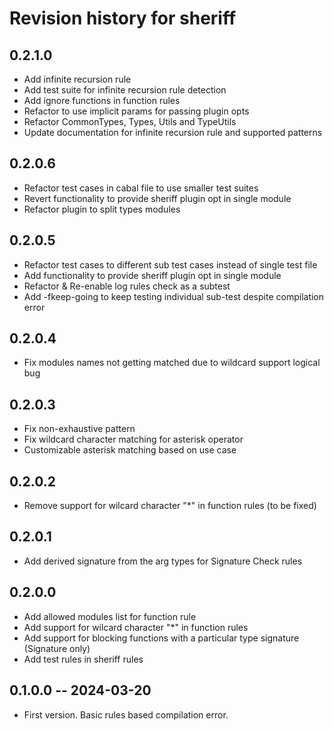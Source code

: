 # Revision history for sheriff

## 0.2.1.0
* Add infinite recursion rule
* Add test suite for infinite recursion rule detection
* Add ignore functions in function rules
* Refactor to use implicit params for passing plugin opts
* Refactor CommonTypes, Types, Utils and TypeUtils
* Update documentation for infinite recursion rule and supported patterns

## 0.2.0.6
* Refactor test cases in cabal file to use smaller test suites
* Revert functionality to provide sheriff plugin opt in single module
* Refactor plugin to split types modules

## 0.2.0.5
* Refactor test cases to different sub test cases instead of single test file
* Add functionality to provide sheriff plugin opt in single module
* Refactor & Re-enable log rules check as a subtest
* Add -fkeep-going to keep testing individual sub-test despite compilation error

## 0.2.0.4
* Fix modules names not getting matched due to wildcard support logical bug

## 0.2.0.3
* Fix non-exhaustive pattern
* Fix wildcard character matching for asterisk operator
* Customizable asterisk matching based on use case

## 0.2.0.2
* Remove support for wilcard character "*" in function rules (to be fixed)

## 0.2.0.1
* Add derived signature from the arg types for Signature Check rules

## 0.2.0.0
* Add allowed modules list for function rule
* Add support for wilcard character "*" in function rules
* Add support for blocking functions with a particular type signature (Signature only)
* Add test rules in sheriff rules

## 0.1.0.0 -- 2024-03-20
* First version. Basic rules based compilation error.
